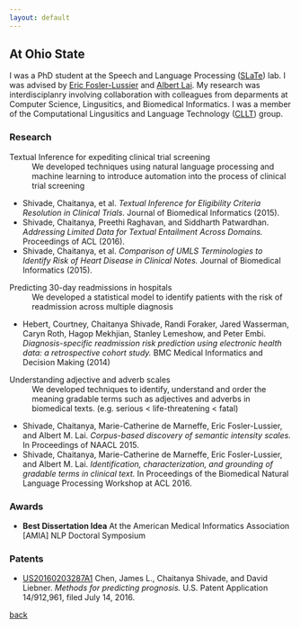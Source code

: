 ```yaml
---
layout: default
---
```


## At Ohio State
I was a PhD student at the Speech and Language Processing ([SLaTe](http://web.cse.ohio-state.edu/slate/about.html)) lab. I was advised by [Eric Fosler-Lussier](http://web.cse.ohio-state.edu/~fosler-lussier.1/) and [Albert Lai](https://informatics.wustl.edu/research-lab-albert-lai/). My research was interdisciplanry involving collaboration with colleagues from deparments at Computer Science, Lingusitics, and Biomedical Informatics. I was a member of the Computational Lingusitics and Language Technology ([CLLT](https://u.osu.edu/cllt/)) group.

### Research

<dl>
<dt> Textual Inference for expediting clinical trial screening </dt>
<dd> We developed techniques using natural language processing and machine learning to introduce automation into the process of clinical trial screening</dd>
</dl>

* Shivade, Chaitanya, et al. _Textual Inference for Eligibility Criteria Resolution in Clinical Trials._ Journal of Biomedical Informatics (2015).
* Shivade, Chaitanya, Preethi Raghavan, and Siddharth Patwardhan. _Addressing Limited Data for Textual Entailment Across Domains._ Proceedings of ACL (2016).
* Shivade, Chaitanya, et al. _Comparison of UMLS Terminologies to Identify Risk of Heart Disease in Clinical Notes._ Journal of Biomedical Informatics (2015).

<dl>
<dt> Predicting 30-day readmissions in hospitals </dt>
<dd> We developed a statistical model to identify patients with the risk of readmission across multiple diagnosis </dd>
</dl>

* Hebert, Courtney, Chaitanya Shivade, Randi Foraker, Jared Wasserman, Caryn Roth, Hagop Mekhjian, Stanley Lemeshow, and Peter Embi. _Diagnosis-specific readmission risk prediction using electronic health data: a retrospective cohort study._ BMC Medical Informatics and Decision Making (2014)

<dl>
<dt> Understanding adjective and adverb scales </dt>
<dd> We developed techniques to identify, understand and order the meaning gradable terms such as adjectives and adverbs in biomedical texts. (e.g. serious < life-threatening < fatal)  </dd>
</dl>

* Shivade, Chaitanya, Marie-Catherine de Marneffe, Eric Fosler-Lussier, and Albert M. Lai. _Corpus-based discovery of semantic intensity scales._ In Proceedings of NAACL 2015.
* Shivade, Chaitanya, Marie-Catherine de Marneffe, Eric Fosler-Lussier, and Albert M. Lai. _Identification, characterization, and grounding of gradable terms in clinical text._ In Proceedings of the Biomedical Natural Language Processing Workshop at ACL 2016.

### Awards
* __Best Dissertation Idea__ At the American Medical Informatics Association [AMIA] NLP Doctoral Symposium

### Patents

* [US20160203287A1](https://patents.google.com/patent/US20160203287A1/en) Chen, James L., Chaitanya Shivade, and David Liebner. _Methods for predicting prognosis._ U.S. Patent Application 14/912,961, filed July 14, 2016.



[back](./)
